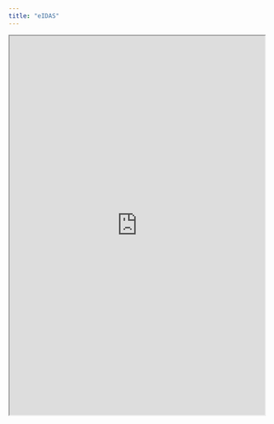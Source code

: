 ```yaml
---
title: "eIDAS"
---
```



<iframe height="750" width="100%" src="https://ewelton.github.io/ktest/wiki.html#eIDAS"></iframe>
